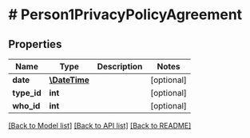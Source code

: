 # # Person1PrivacyPolicyAgreement

## Properties

Name | Type | Description | Notes
------------ | ------------- | ------------- | -------------
**date** | [**\DateTime**](\DateTime.md) |  | [optional]
**type_id** | **int** |  | [optional]
**who_id** | **int** |  | [optional]

[[Back to Model list]](../../README.md#models) [[Back to API list]](../../README.md#endpoints) [[Back to README]](../../README.md)
